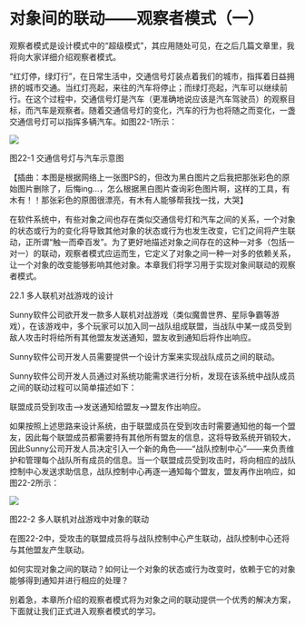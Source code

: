# 对象间的联动——观察者模式（一）

观察者模式是设计模式中的“超级模式”，其应用随处可见，在之后几篇文章里，我将向大家详细介绍观察者模式。
 
“红灯停，绿灯行”，在日常生活中，交通信号灯装点着我们的城市，指挥着日益拥挤的城市交通。当红灯亮起，来往的汽车将停止；而绿灯亮起，汽车可以继续前行。在这个过程中，交通信号灯是汽车（更准确地说应该是汽车驾驶员）的观察目标，而汽车是观察者。随着交通信号灯的变化，汽车的行为也将随之而变化，一盏交通信号灯可以指挥多辆汽车。如图22-1所示：

![](http://my.csdn.net/uploads/201207/05/1341499237_8810.jpg)

图22-1  交通信号灯与汽车示意图

【插曲：本图是根据网络上一张图PS的，但改为黑白图片之后我把那张彩色的原始图片删除了，后悔ing...，怎么根据黑白图片查询彩色图片啊，这样的工具，有木有！！那张彩色的原图很漂亮，有木有人能够帮我找一找，大哭】

在软件系统中，有些对象之间也存在类似交通信号灯和汽车之间的关系，一个对象的状态或行为的变化将导致其他对象的状态或行为也发生改变，它们之间将产生联动，正所谓“触一而牵百发”。为了更好地描述对象之间存在的这种一对多（包括一对一）的联动，观察者模式应运而生，它定义了对象之间一种一对多的依赖关系，让一个对象的改变能够影响其他对象。本章我们将学习用于实现对象间联动的观察者模式。

22.1  多人联机对战游戏的设计

Sunny软件公司欲开发一款多人联机对战游戏（类似魔兽世界、星际争霸等游戏），在该游戏中，多个玩家可以加入同一战队组成联盟，当战队中某一成员受到敌人攻击时将给所有其他盟友发送通知，盟友收到通知后将作出响应。

Sunny软件公司开发人员需要提供一个设计方案来实现战队成员之间的联动。

Sunny软件公司开发人员通过对系统功能需求进行分析，发现在该系统中战队成员之间的联动过程可以简单描述如下：

联盟成员受到攻击-->发送通知给盟友-->盟友作出响应。

如果按照上述思路来设计系统，由于联盟成员在受到攻击时需要通知他的每一个盟友，因此每个联盟成员都需要持有其他所有盟友的信息，这将导致系统开销较大，因此Sunny公司开发人员决定引入一个新的角色——“战队控制中心”——来负责维护和管理每个战队所有成员的信息。当一个联盟成员受到攻击时，将向相应的战队控制中心发送求助信息，战队控制中心再逐一通知每个盟友，盟友再作出响应，如图22-2所示：

![](http://my.csdn.net/uploads/201207/05/1341499243_2401.jpg)

图22-2   多人联机对战游戏中对象的联动

在图22-2中，受攻击的联盟成员将与战队控制中心产生联动，战队控制中心还将与其他盟友产生联动。

如何实现对象之间的联动？如何让一个对象的状态或行为改变时，依赖于它的对象能够得到通知并进行相应的处理？

别着急，本章所介绍的观察者模式将为对象之间的联动提供一个优秀的解决方案，下面就让我们正式进入观察者模式的学习。